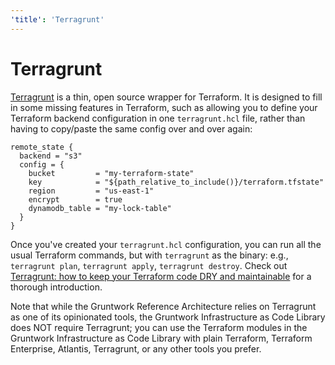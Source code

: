 ```yaml
---
'title': 'Terragrunt'
---
```


# Terragrunt

[Terragrunt](https://github.com/gruntwork-io/terragrunt) is a thin, open source wrapper for Terraform. It is designed to
fill in some missing features in Terraform, such as allowing you to define your Terraform backend configuration in
one `terragrunt.hcl` file, rather than having to copy/paste the same config over and over again:

```hcl
remote_state {
  backend = "s3"
  config = {
    bucket         = "my-terraform-state"
    key            = "${path_relative_to_include()}/terraform.tfstate"
    region         = "us-east-1"
    encrypt        = true
    dynamodb_table = "my-lock-table"
  }
}
```

Once you've created your `terragrunt.hcl` configuration, you can run all the usual Terraform commands, but with
`terragrunt` as the binary: e.g., `terragrunt plan`, `terragrunt apply`, `terragrunt destroy`. Check out
[Terragrunt: how to keep your Terraform code DRY and maintainable](https://blog.gruntwork.io/terragrunt-how-to-keep-your-terraform-code-dry-and-maintainable-f61ae06959d8)
for a thorough introduction.

Note that while the Gruntwork Reference Architecture relies on Terragrunt as one of its opinionated tools, the
Gruntwork Infrastructure as Code Library does NOT require Terragrunt; you can use the Terraform modules in the Gruntwork
Infrastructure as Code Library with plain Terraform, Terraform Enterprise, Atlantis, Terragrunt, or any other tools you prefer.
